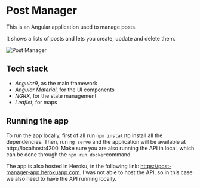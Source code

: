 # Post Manager

This is an Angular application used to manage posts.

It shows a lists of posts and lets you create, update and delete them.

![Post Manager](https://i.imgur.com/PJcZOLY.png)

## Tech stack

- _Angular9_, as the main framework
- _Angular Material_, for the UI components
- _NGRX_, for the state management
- _Leaflet_, for maps

## Running the app

To run the app locally, first of all run `npm install`to install all the dependencies. Then, run `ng serve` and the application will be available at http://localhost:4200. Make sure you are also running the API in local, which can be done through the `npm run docker`command.

The app is also hosted in Heroku, in the following link: https://post-manager-app.herokuapp.com. I was not able to host the API, so in this case we also need to have the API running locally.

